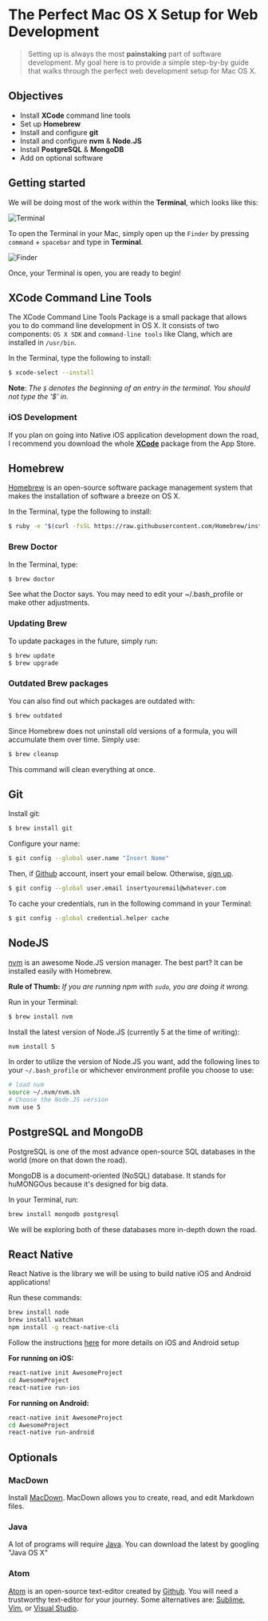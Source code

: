 # The Perfect Mac OS X Setup for Web Development

> Setting up is always the most **painstaking** part of software development. My goal here is to provide a simple step-by-by guide that walks through the perfect web development setup for Mac OS X. 

## Objectives

- Install **XCode** command line tools
- Set up **Homebrew**
- Install and configure **git**
- Install and configure **nvm** & **Node.JS**
- Install **PostgreSQL** & **MongoDB**
- Add on optional software

## Getting started

We will be doing most of the work within the **Terminal**, which looks like this: 

![Terminal](https://s3-us-west-1.amazonaws.com/stanleycyang-v2/Terminal.png-513031f6e74b7ae025f217c21535f9716ec9babd)

To open the Terminal in your Mac, simply open up the `Finder` by pressing `command` + `spacebar` and type in **Terminal**.

![Finder](https://s3-us-west-1.amazonaws.com/stanleycyang-v2/Finder.png-e42584b6019840aa9ffec4ace16c7d79c996120c)

Once, your Terminal is open, you are ready to begin!

## XCode Command Line Tools

The XCode Command Line Tools Package is a small  package that allows you to do command line development in OS X. It consists of two components: `OS X SDK` and `command-line tools` like Clang, which are installed in `/usr/bin`.

In the Terminal, type the following to install:

```bash
$ xcode-select --install
```

**Note**: *The `$` denotes the beginning of an entry in the terminal. You should not type the '$' in.*

### iOS Development

If you plan on going into Native iOS application development down the road, I recommend you download the whole **[XCode](https://developer.apple.com/xcode/)** package from the App Store.

## Homebrew

[Homebrew](http://brew.sh/) is an open-source software package management system that makes the installation of software a breeze on OS X. 

In the Terminal, type the following to install:

```bash
$ ruby -e "$(curl -fsSL https://raw.githubusercontent.com/Homebrew/install/master/install)"
```

### Brew Doctor

In the Terminal, type:

```bash
$ brew doctor
```

See what the Doctor says. You may need to edit your ~/.bash_profile or make other adjustments.

### Updating Brew

To update packages in the future, simply run:

```bash
$ brew update
$ brew upgrade
```

### Outdated Brew packages

You can also find out which packages are outdated with:

```bash
$ brew outdated
```

Since Homebrew does not uninstall old versions of a formula, you will accumulate them over time. Simply use:

```bash
$ brew cleanup
```

This command will clean everything at once.

## Git

Install git:

```bash
$ brew install git
```

Configure your name:

```bash
$ git config --global user.name "Insert Name"
```

Then, if [Github](https://github.com) account, insert your email below. Otherwise, [sign up](https://github.com/join).

```bash
$ git config --global user.email insertyouremail@whatever.com
```

To cache your credentials, run in the following command in your Terminal:

```bash
$ git config --global credential.helper cache
```

## NodeJS

[nvm](https://github.com/creationix/nvm) is an awesome Node.JS version manager. The best part? It can be installed easily with Homebrew.

**Rule of Thumb:** *If you are running npm with `sudo`, you are doing it wrong.*

Run in your Terminal: 

```bash
$ brew install nvm
```

Install the latest version of Node.JS (currently 5 at the time of writing):

```bash
nvm install 5
```

In order to utilize the version of Node.JS you want, add the following lines to your `~/.bash_profile` or whichever environment profile you choose to use:

```bash
# load nvm
source ~/.nvm/nvm.sh
# Choose the Node.JS version
nvm use 5
```

## PostgreSQL and MongoDB

PostgreSQL is one of the most advance open-source SQL databases in the world (more on that down the road).

MongoDB is a document-oriented (NoSQL) database. It stands for huMONGOus because it's designed for big data.

In your Terminal, run:

```bash
brew install mongodb postgresql
```

We will be exploring both of these databases more in-depth down the road.

## React Native

React Native is the library we will be using to build native iOS and Android applications!

Run these commands:

```bash
brew install node
brew install watchman
npm install -g react-native-cli
```

Follow the instructions [here](https://facebook.github.io/react-native/docs/getting-started.html) for more details on iOS and Android setup

**For running on iOS:**

```bash
react-native init AwesomeProject
cd AwesomeProject
react-native run-ios
```

**For running on Android:**

```bash
react-native init AwesomeProject
cd AwesomeProject
react-native run-android
```

## Optionals

### MacDown

Install [MacDown](http://macdown.uranusjr.com/). MacDown allows you to create, read, and edit Markdown files.

### Java

A lot of programs will require [Java](https://support.apple.com/kb/DL1572?locale=en_US). You can download the latest by googling "Java OS X"


### Atom

[Atom](https://atom.io/) is an open-source text-editor created by [Github](https://github.com). You will need a trustworthy text-editor for your journey. Some alternatives are: [Sublime](http://www.sublimetext.com/), [Vim](http://www.vim.org/), or [Visual Studio](https://www.visualstudio.com/downloads/download-visual-studio-vs).
